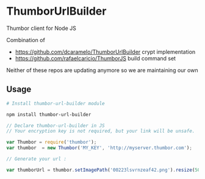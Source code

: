 # ThumborUrlBuilder

Thumbor client for Node JS

Combination of
- https://github.com/dcaramelo/ThumborUrlBuilder crypt implementation
- https://github.com/rafaelcaricio/ThumborJS build command set

Neither of these repos are updating anymore so we are maintaining our own

## Usage

```sh
# Install thumbor-url-builder module

npm install thumbor-url-builder
```

```javascript
// Declare thumbor-url-builder in JS
// Your encryption key is not required, but your link will be unsafe.

var Thumbor = require('thumbor');
var thumbor  = new Thumbor('MY_KEY', 'http://myserver.thumbor.com');

// Generate your url :

var thumborUrl = thumbor.setImagePath('00223lsvrnzeaf42.png').resize(50,50).buildUrl();
```
